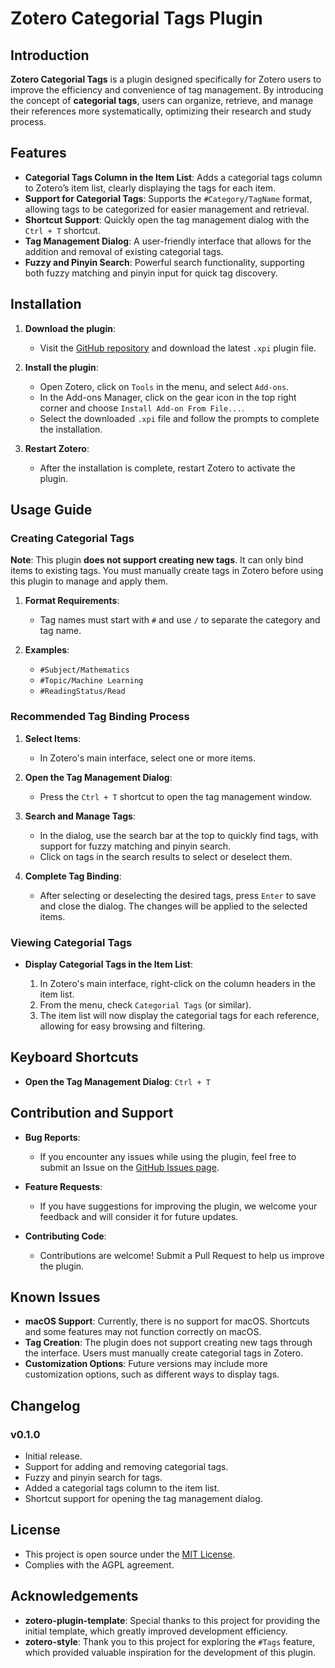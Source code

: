 # Zotero Categorial Tags Plugin

## Introduction

**Zotero Categorial Tags** is a plugin designed specifically for Zotero users to improve the efficiency and convenience
of tag management. By introducing the concept of **categorial tags**, users can organize, retrieve, and manage their
references more systematically, optimizing their research and study process.

## Features

- **Categorial Tags Column in the Item List**: Adds a categorial tags column to Zotero’s item list, clearly displaying
  the tags for each item.
- **Support for Categorial Tags**: Supports the `#Category/TagName` format, allowing tags to be categorized for easier
  management and retrieval.
- **Shortcut Support**: Quickly open the tag management dialog with the `Ctrl + T` shortcut.
- **Tag Management Dialog**: A user-friendly interface that allows for the addition and removal of existing categorial
  tags.
- **Fuzzy and Pinyin Search**: Powerful search functionality, supporting both fuzzy matching and pinyin input for quick
  tag discovery.

## Installation

1. **Download the plugin**:
    - Visit the [GitHub repository](https://github.com/panhaoyu/zotero-categorial-tags) and download the latest `.xpi`
      plugin file.

2. **Install the plugin**:
    - Open Zotero, click on `Tools` in the menu, and select `Add-ons`.
    - In the Add-ons Manager, click on the gear icon in the top right corner and choose `Install Add-on From File...`.
    - Select the downloaded `.xpi` file and follow the prompts to complete the installation.

3. **Restart Zotero**:
    - After the installation is complete, restart Zotero to activate the plugin.

## Usage Guide

### Creating Categorial Tags

**Note**: This plugin **does not support creating new tags**. It can only bind items to existing tags. You must manually
create tags in Zotero before using this plugin to manage and apply them.

1. **Format Requirements**:
    - Tag names must start with `#` and use `/` to separate the category and tag name.

2. **Examples**:
    - `#Subject/Mathematics`
    - `#Topic/Machine Learning`
    - `#ReadingStatus/Read`

### Recommended Tag Binding Process

1. **Select Items**:
    - In Zotero's main interface, select one or more items.

2. **Open the Tag Management Dialog**:
    - Press the `Ctrl + T` shortcut to open the tag management window.

3. **Search and Manage Tags**:
    - In the dialog, use the search bar at the top to quickly find tags, with support for fuzzy matching and pinyin
      search.
    - Click on tags in the search results to select or deselect them.

4. **Complete Tag Binding**:
    - After selecting or deselecting the desired tags, press `Enter` to save and close the dialog. The changes will be
      applied to the selected items.

### Viewing Categorial Tags

- **Display Categorial Tags in the Item List**:

    1. In Zotero's main interface, right-click on the column headers in the item list.
    2. From the menu, check `Categorial Tags` (or similar).
    3. The item list will now display the categorial tags for each reference, allowing for easy browsing and filtering.

## Keyboard Shortcuts

- **Open the Tag Management Dialog**: `Ctrl + T`

## Contribution and Support

- **Bug Reports**:
    - If you encounter any issues while using the plugin, feel free to submit an Issue on
      the [GitHub Issues page](https://github.com/panhaoyu/zotero-categorial-tags/issues).

- **Feature Requests**:
    - If you have suggestions for improving the plugin, we welcome your feedback and will consider it for future
      updates.

- **Contributing Code**:
    - Contributions are welcome! Submit a Pull Request to help us improve the plugin.

## Known Issues

- **macOS Support**: Currently, there is no support for macOS. Shortcuts and some features may not function correctly on
  macOS.
- **Tag Creation**: The plugin does not support creating new tags through the interface. Users must manually create
  categorial tags in Zotero.
- **Customization Options**: Future versions may include more customization options, such as different ways to display
  tags.

## Changelog

### v0.1.0

- Initial release.
- Support for adding and removing categorial tags.
- Fuzzy and pinyin search for tags.
- Added a categorial tags column to the item list.
- Shortcut support for opening the tag management dialog.

## License

- This project is open source under
  the [MIT License](./LICENSE).
- Complies with the AGPL agreement.

## Acknowledgements

- **zotero-plugin-template**: Special thanks to this project for providing the initial template, which greatly improved development efficiency.
- **zotero-style**: Thank you to this project for exploring the `#Tags` feature, which provided valuable inspiration for the development of this plugin.

